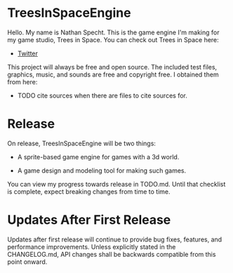 # TreesInSpaceEngine

Hello. 
My name is Nathan Specht. 
This is the game engine I'm making for my game studio, Trees in Space. 
You can check out Trees in Space here:

- [Twitter](https://twitter.com/Trees_In_Space)

This project will always be free and open source. 
The included test files, graphics, music, and sounds are free and copyright free.
I obtained them from here:

- TODO cite sources when there are files to cite sources for.

# Release

On release, TreesInSpaceEngine will be two things:

- A sprite-based game engine for games with a 3d world.

- A game design and modeling tool for making such games.

You can view my progress towards release in TODO.md. 
Until that checklist is complete, expect breaking changes from time to time.

# Updates After First Release

Updates after first release will continue to provide bug fixes, features, and performance improvements. 
Unless explicitly stated in the CHANGELOG.md, API changes shall be backwards compatible from this point onward.
